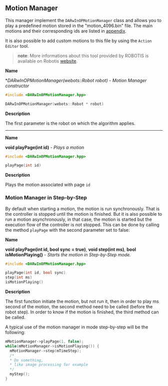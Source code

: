 ## Motion Manager

This manager implement the `DARwInOPMotionManager` class and allows you to play
a predefined motion stored in the "motion\_4096.bin" file. The main motions and
their corresponding ids are listed in
[appendix](motions-files.md#motions-files).

It is also possible to add custom motions to this file by using the `Action
Editor` tool.

> **note**:
More informations about this tool provided by ROBOTIS is available on Robotis
[website](http://www.support.robotis.com/ko/product/darwin-op/development/tools/action_editor.htm).

**Name**

**DARwInOPMotionManager(webots::Robot *robot)** - *Motion Manager constructor*

``` c
#include <DARwInOPMotionManager.hpp>

DARwInOPMotionManager(webots::Robot * robot)
```

**Description**

The first parameter is the robot on which the algorithm applies.

---

**Name**

**void playPage(int id)** - *Plays a motion*

``` c
#include <DARwInOPMotionManager.hpp>

playPage(int id)
```

**Description**

Plays the motion associated with page `id`

### Motion Manager in Step-by-Step

By default when starting a motion, the motion is run synchronously. That is the
controller is stopped until the motion is finished. But it is also possible to
run a motion asynchronously, in that case, the motion is started but the
execution flow of the controller is not stopped. This can be done by calling the
method `playPage` with the second parameter set to false:

**Name**

**void playPage(int id, bool sync = true)**, **void step(int ms)**, **bool isMotionPlaying()** - *Starts the motion in Step-by-Step mode.*

``` c
#include <DARwInOPMotionManager.hpp>

playPage(int id, bool sync)
step(int ms)
isMotionPlaying()
```

**Description**

The first function initiate the motion, but not run it, then in order to play ms
second of the motion, the second method need to be called (before the robot
step). In order to know if the motion is finished, the third method can be
called.

A typical use of the motion manager in mode step-by-step will be the following:

``` c
mMotionManager->playPage(1, false);
while(mMotionManager->isMotionPlaying()) {
  mMotionManager->step(mTimeStep);
  /*
  * Do something,
  * like image processing for example
  */
  myStep();
}
```

